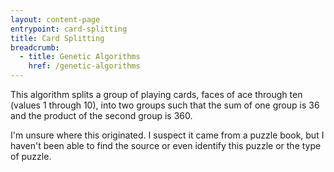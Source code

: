 ```yaml
---
layout: content-page
entrypoint: card-splitting
title: Card Splitting
breadcrumb:
  - title: Genetic Algorithms
    href: /genetic-algorithms
---
```


This algorithm splits a group of playing cards, faces of ace through ten (values 1 through 10), into
two groups such that the sum of one group is 36 and the product of the second group is 360.

I'm unsure where this originated. I suspect it came from a puzzle book, but I haven't been able to
find the source or even identify this puzzle or the type of puzzle.

<div class="interactive-region">
  <card-splitting></card-splitting>
</div>
